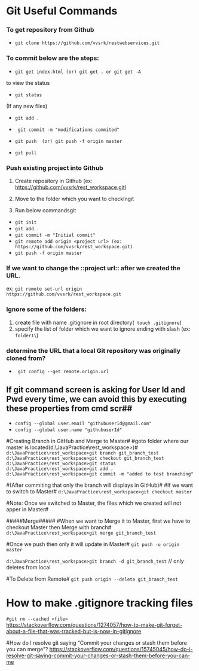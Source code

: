 # Git Useful Commands #

### To get repository from Github ###

* `` git clone https://github.com/vvsrk/restwebservices.git ``

### To commit below are the steps: ###
* `` git get index.html (or) git get . or git get -A ``

to view the status

* `` git status ``

(If any new files)

* ``git add . ``

* `` git commit -m "modifications commited"``

* ``git push  (or) git push -f origin master``

* ``git pull``



### Push existing project into Github ###

1) Create repository in Github (ex: https://github.com/vvsrk/rest_workspace.git)

2) Move to the folder which you want to checkIngit

3) Run below commandsgit

* ``git init``
* ``git add .``
* ``git commit -m "Initial commit"``
* ``git remote add origin <project url> (ex: https://github.com/vvsrk/rest_workspace.git)``
* ``git push -f origin master``

### If we want to change the ::project url:: after we created the URL.  ###
ex: ``git remote set-url origin https://github.com/vvsrk/rest_workspace.git``

### Ignore some of the folders: ###
1) create file with name .gitignore in root directory(`` touch .gitignore``)
2) specify the list of folder which we want to ignore ending with slash (ex: ``folder1\``) 

### determine the URL that a local Git repository was originally cloned from? ###
* `` git config --get remote.origin.url``

## If git command screen is asking for User Id and Pwd every time, we can avoid this by executing these properties from cmd scr##
* ``config --global user.email "githubuserId@gmail.com" ``
* ``config --global user.name "githubuserId" ``


#Creating Branch in GitHub and Merge to Master#
#goto folder where our master is located(d:\JavaPractice\rest_workspace>)#
``d:\JavaPractice\rest_workspace>git branch git_branch_test``
``d:\JavaPractice\rest_workspace>git checkout git_branch_test``
``d:\JavaPractice\rest_workspace>git status``
``d:\JavaPractice\rest_workspace>git add .``
``d:\JavaPractice\rest_workspace>git commit -m "added to test branching"``

#(After commiting that only the branch will displays in GitHub)#
#If we want to switch to Master#
``d:\JavaPractice\rest_workspace>git checkout master``

#Note: Once we switched to Master, the files which we created will not apper in Master#

#####Merge#####
#When we want to Merge it to Master, first we have to checkout Master then Merge with branch#
``d:\JavaPractice\rest_workspace>git merge git_branch_test``

#Once we push then only it will update in Master#
``git push -u origin master``


``d:\JavaPractice\rest_workspace>git branch -d git_branch_test`` // only deletes from local

#To Delete from Remote#
``git push origin --delete git_branch_test``

# How to make .gitignore tracking files
``#git rm --cached <file>``
https://stackoverflow.com/questions/1274057/how-to-make-git-forget-about-a-file-that-was-tracked-but-is-now-in-gitignore

#How do I resolve git saying “Commit your changes or stash them before you can merge”?
https://stackoverflow.com/questions/15745045/how-do-i-resolve-git-saying-commit-your-changes-or-stash-them-before-you-can-me



